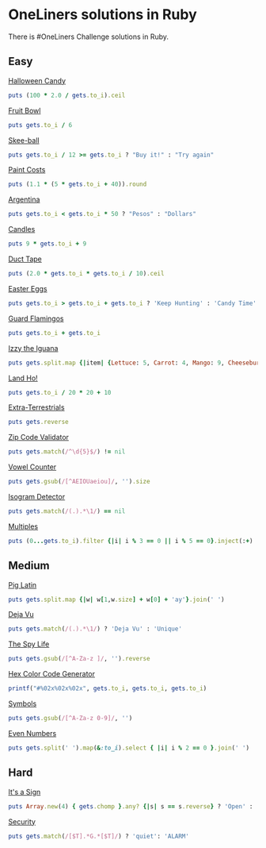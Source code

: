 # OneLiners solutions in Ruby

There is #OneLiners Challenge solutions in Ruby. 

## Easy

[Halloween Candy](easy/halloween-candy/README.md)

```ruby
puts (100 * 2.0 / gets.to_i).ceil
```

[Fruit Bowl](easy/fruit-bowl/README.md)
```ruby
puts gets.to_i / 6
```

[Skee-ball](easy/skee-ball/README.md)

```ruby
puts gets.to_i / 12 >= gets.to_i ? "Buy it!" : "Try again"
```

[Paint Costs](easy/paint-costs/README.md)

```ruby
puts (1.1 * (5 * gets.to_i + 40)).round
```

[Argentina](easy/argentina/README.md)

```ruby
puts gets.to_i < gets.to_i * 50 ? "Pesos" : "Dollars"
```

[Candles](easy/pro-candles/README.md)

```ruby
puts 9 * gets.to_i + 9
```

[Duct Tape](/easy/pro-duct-tape/README.md)

```ruby
puts (2.0 * gets.to_i * gets.to_i / 10).ceil
```

[Easter Eggs](easy/pro-easter-eggs/README.md)

```ruby
puts gets.to_i > gets.to_i + gets.to_i ? 'Keep Hunting' : 'Candy Time'
```

[Guard Flamingos](easy/guard-flamingos/README.md)

```ruby
puts gets.to_i + gets.to_i
```

[Izzy the Iguana](easy/pro-izzy-the-iguana/README.md)
```ruby
puts gets.split.map {|item| {Lettuce: 5, Carrot: 4, Mango: 9, Cheeseburger: 0}[item.to_sym]}.inject(:+) >= 10 ? 'Come on Down!' : 'Time to wait'
```
[Land Ho!](easy/pro-land-ho/README.md)
```ruby
puts gets.to_i / 20 * 20 + 10
```

[Extra-Terrestrials](easy/extra-terristrials/README.md)
```ruby
puts gets.reverse
```

[Zip Code Validator](easy/pro-zip-code-validator/README.md)
```ruby
puts gets.match(/^\d{5}$/) != nil
```

[Vowel Counter](easy/pro-vowel-counter/README.md)
```ruby
puts gets.gsub(/[^AEIOUaeiou]/, '').size
```

[Isogram Detector](easy/pro-isogram-detector/README.md)

```ruby
puts gets.match(/(.).*\1/) == nil
```

[Multiples](easy/pro-multiples/README.md)

```ruby
puts (0...gets.to_i).filter {|i| i % 3 == 0 || i % 5 == 0}.inject(:+)
```
## Medium

[Pig Latin](medium/pig-latin/README.md) 
```ruby
puts gets.split.map {|w| w[1,w.size] + w[0] + 'ay'}.join(' ')
```

[Deja Vu](medium/deja-vu/README.md)

```ruby
puts gets.match(/(.).*\1/) ? 'Deja Vu' : 'Unique'
```

[The Spy Life](medium/the-spy-life/README.md)

```ruby
puts gets.gsub(/[^A-Za-z ]/, '').reverse
```

[Hex Color Code Generator](medium/pro-hex-color-code-generator/README.md) 

```ruby
printf("#%02x%02x%02x", gets.to_i, gets.to_i, gets.to_i)
```

[Symbols](medium/symbols/README.md)
```ruby
puts gets.gsub(/[^A-Za-z 0-9]/, '')
```

[Even Numbers](medium/pro-even-numbers/README.md)

```ruby
puts gets.split(' ').map(&:to_i).select { |i| i % 2 == 0 }.join(' ')
```

## Hard

[It's a Sign](hard/pro-its-a-sign/README.md)

```ruby
puts Array.new(4) { gets.chomp }.any? {|s| s == s.reverse} ? 'Open' : 'Trash'
```

[Security](hard/security/README.md)

```ruby
puts gets.match(/[$T].*G.*[$T]/) ? 'quiet': 'ALARM'
```
